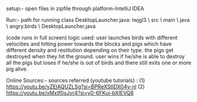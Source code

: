 setup:-
open files in zipfile through platform-IntelliJ IDEA

Run:-
path for running class DesktopLauncher.java:
lwjgl3 \ src \ main \ java \ angry.birds \ DesktopLauncher.java

(code runs in full screen)
logic used:
user launches birds with different velocities and hitting power towards the blocks and pigs which have different density and restitution depending on their type.
the pigs get destroyed when they hit the ground.
user wins if he/she is able to destroy all the pigs but loses if he/she is out of birds and there still exits one or more pig alive.

Online Sources:-
sources referred (youtube tutorials) :
(1) https://youtu.be/vZElAQUZLSg?si=BPReXStIDX04y-nl
(2) https://youtu.be/xMxtf0sJvr4?si=y0-6FKui-bXIEVQ8
